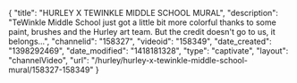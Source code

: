 {
    "title": "HURLEY X TEWINKLE MIDDLE SCHOOL MURAL",
    "description": "TeWinkle Middle School just got a little bit more colorful thanks to some paint, brushes and the Hurley art team. But the credit doesn't go to us, it belongs...",
    "channelid": "158327",
    "videoid": "158349",
    "date_created": "1398292469",
    "date_modified": "1418181328",
    "type": "captivate",
    "layout": "channelVideo",
    "url": "\/hurley\/hurley-x-tewinkle-middle-school-mural\/158327-158349"
}